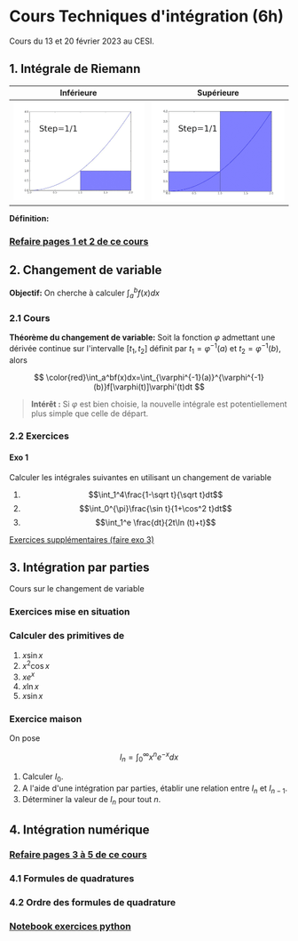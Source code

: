 # Cours Techniques d'intégration (6h)

Cours du 13 et 20 février 2023 au CESI.

## 1. Intégrale de Riemann
Inférieure             | Supérieure
:-------------------------:|:-------------------------:
![](https://raw.githubusercontent.com/antoineperrot/cesi-maths/main/ets/data/Riemann_Integration_and_Darboux_Lower_Sums.gif)  |  ![](https://raw.githubusercontent.com/antoineperrot/cesi-maths/main/ets/data/Riemann_Integration_and_Darboux_Upper_Sums.gif)

__Définition:__

### [Refaire pages 1 et 2 de ce cours](https://github.com/antoineperrot/cesi-maths/blob/main/ets/integration_numerique/cours.pdf)




## 2. Changement de variable

__Objectif:__ On cherche à calculer 
$\int_a^bf(x)dx$

### 2.1 Cours
__Théorème du changement de variable:__
Soit la fonction $\varphi$ admettant une dérivée continue sur l'intervalle $[t_1, t_2]$ définit par $t_1 = \varphi^{-1}(a)$ et $t_2 = \varphi^{-1}(b)$, alors

$$
\color{red}\int_a^bf(x)dx=\int_{\varphi^{-1}(a)}^{\varphi^{-1}(b)}f[\varphi(t)]\varphi'(t)dt
$$

> __Intérêt :__ Si $\varphi$ est bien choisie, la nouvelle intégrale est  potentiellement plus simple que celle de départ.

### 2.2 Exercices

#### Exo 1

Calculer les intégrales suivantes en utilisant un changement de variable

1. $$\int_1^4\frac{1-\sqrt t}{\sqrt t}dt$$
1. $$\int_0^{\pi}\frac{\sin t}{1+\cos^2 t}dt$$
1. $$\int_1^e \frac{dt}{2t\ln (t)+t}$$

[Exercices supplémentaires (faire exo 3)](https://www.i2m.univ-amu.fr/perso/clothilde.melot/_media/enseignement:correction_complete_integration.pdf)
## 3. Intégration par parties

Cours sur le changement de variable

### Exercices mise en situation

### Calculer des primitives de
1. $x \sin x$
1. $x^2 \cos x$
1. $x e^x$
1. $x \ln x$
1. $x \sin x$

### Exercice maison
On pose 

$$
I_n = \int_0^\infty x^n e^{-x} dx
$$

1. Calculer $I_0$.
1. A l'aide d'une intégration par parties, établir une relation entre $I_n$ et $I_{n-1}$.
1. Déterminer la valeur de $I_n$ pour tout $n$. 


## 4. Intégration numérique
### [Refaire pages 3 à 5 de ce cours](https://github.com/antoineperrot/cesi-maths/blob/main/ets/integration_numerique/cours.pdf)
### 4.1 Formules de quadratures
### 4.2 Ordre des formules de quadrature

### [Notebook exercices python](https://github.com/antoineperrot/cesi-maths/blob/main/ets/integration_numerique/notebook_exercice.ipynb)



